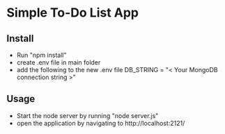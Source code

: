 # Simple To-Do List App

## Install
- Run "npm install"
- create .env file in main folder
- add the following to the new .env file
    DB_STRING = "< Your MongoDB connection string >"
## Usage
- Start the node server by running "node server.js"
- open the application by navigating to http://localhost:2121/